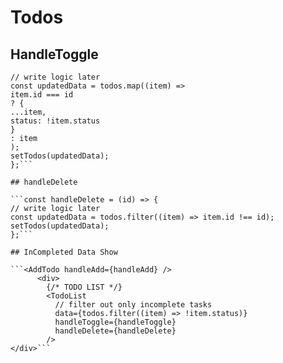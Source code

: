 # Todos

## HandleToggle

````const handleToggle = (id) => {
// write logic later
const updatedData = todos.map((item) =>
item.id === id
? {
...item,
status: !item.status
}
: item
);
setTodos(updatedData);
};```

## handleDelete

```const handleDelete = (id) => {
// write logic later
const updatedData = todos.filter((item) => item.id !== id);
setTodos(updatedData);
};```

## InCompleted Data Show

```<AddTodo handleAdd={handleAdd} />
      <div>
        {/* TODO LIST */}
        <TodoList
          // filter out only incomplete tasks
          data={todos.filter((item) => !item.status)}
          handleToggle={handleToggle}
          handleDelete={handleDelete}
        />
</div>```
````
